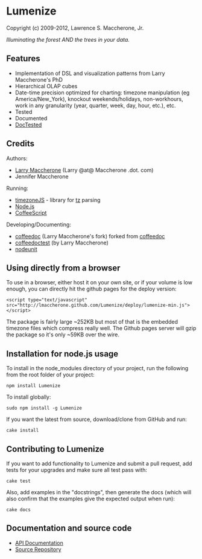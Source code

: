 # Lumenize #

Copyright (c) 2009-2012, Lawrence S. Maccherone, Jr.

_Illuminating the forest AND the trees in your data._

## Features ##

* Implementation of DSL and visualization patterns from Larry Maccherone's PhD
* Hierarchical OLAP cubes
* Date-time precision optimized for charting: timezone manipulation (eg America/New_York), knockout weekends/holidays,
  non-workhours, work in any granularity (year, quarter, week, day, hour, etc.), etc.
* Tested
* Documented
* [DocTested](https://github.com/lmaccherone/coffeedoctest)

## Credits ##

Authors:

* [Larry Maccherone](http://maccherone.com) (Larry @at@ Maccherone .dot. com)
* Jennifer Maccherone

Running:

* [timezoneJS](https://github.com/mde/timezone-js) - library for [tz](http://www.twinsun.com/tz/tz-link.htm) parsing
* [Node.js](http://nodejs.org/)
* [CoffeeScript](http://coffeescript.org/)

Developing/Documenting:

* [coffeedoc](https://github.com/lmaccherone/coffeedoc) (Larry Maccherone's fork) forked from [coffeedoc](https://github.com/omarkhan/coffeedoc)
* [coffeedoctest](https://github.com/lmaccherone/coffeedoctest) (by Larry Maccherone)
* [nodeunit](https://github.com/caolan/nodeunit)

## Using directly from a browser ##

To use in a browser, either host it on your own site, or if your volume is low enough, you can directly hit the github pages for the deploy version:

`<script type="text/javascript" src="http://lmaccherone.github.com/Lumenize/deploy/lumenize-min.js"></script>`

The package is fairly large ~252KB but most of that is the embedded timezone files which compress really well. The Github pages server will gzip 
the package so it's only ~59KB over the wire.
    
## Installation for node.js usage ##

To install in the node_modules directory of your project, run the following from the root folder of your project:

`npm install Lumenize`
    
To install globally:

`sudo npm install -g Lumenize`
    
If you want the latest from source, download/clone from GitHub and run:

`cake install`

## Contributing to Lumenize ##
    
If you want to add functionality to Lumenize and submit a pull request, add tests for your upgrades and make sure all test pass with:

`cake test`
    
Also, add examples in the "docstrings", then generate the docs (which will also confirm that the examples give the expected output when run):

`cake docs`

## Documentation and source code ##

* [API Documentation](http://lmaccherone.github.com/Lumenize/docs/index.html)
* [Source Repository](https://github.com/lmaccherone/Lumenize)











